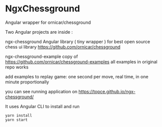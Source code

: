 # NgxChessground

Angular wrapper for ornicar/chessground

Two Angular projects are inside :

ngx-chessground Angular library ( tiny wrapper ) for best open source chess ui library https://github.com/ornicar/chessground

ngx-chessground-example copy of https://github.com/ornicar/chessground-examples
all examples in original repo works

add examples to replay game:
one second per move,
real time,
in one minute proportionally

you can see running application on
https://topce.github.io/ngx-chessground/

It uses Angular CLI
to install and run

```console
yarn install
yarn start
```
